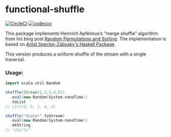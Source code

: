 # functional-shuffle
[![CircleCI](https://circleci.com/gh/nathaniel-may/functional-shuffle.svg?style=svg)](https://circleci.com/gh/nathaniel-may/functional-shuffle)
[![codecov](https://codecov.io/gh/nathaniel-may/functional-shuffle/branch/master/graph/badge.svg)](https://codecov.io/gh/nathaniel-may/functional-shuffle)

This package implements Heinrich Apfelmus’s “merge shuffle” algorithm from his blog post [Random Permutations and Sorting](https://apfelmus.nfshost.com/articles/random-permutations.html). The implementation is based on [Antal Spector-Zabusky's Haskell Package](https://github.com/antalsz/functional-shuffle).

This version produces a uniform shuffle of the stream with a single traversal.

### Usage:
```scala
import scala.util.Random

shuffle(Stream(1,2,3,4,5))
  .eval(new Random(System.nanoTime))
  .toList
// List(3, 5, 1, 4, 2)

shuffle("Scala!".toStream)
  .eval(new Random(System.nanoTime))
  .mkString
// "aSa!lc"
```